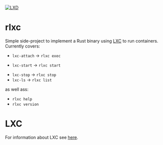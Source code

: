 [![LXD](https://linuxcontainers.org/static/img/containers.png)](https://linuxcontainers.org/lxd)
# rlxc
Simple side-project to implement a Rust binary using
[LXC](https://github.com/lxc/lxc) to run containers.
Currently covers:

- `lxc-attach` -> `rlxc exec`
* `lxc-start` -> `rlxc start`
- `lxc-stop` -> `rlxc stop`
- `lxc-ls` -> `rlxc list`

as well ass:

- `rlxc help`
- `rlxc version`

# LXC
For information about LXC see [here](https://github.com/lxc/lxc).
